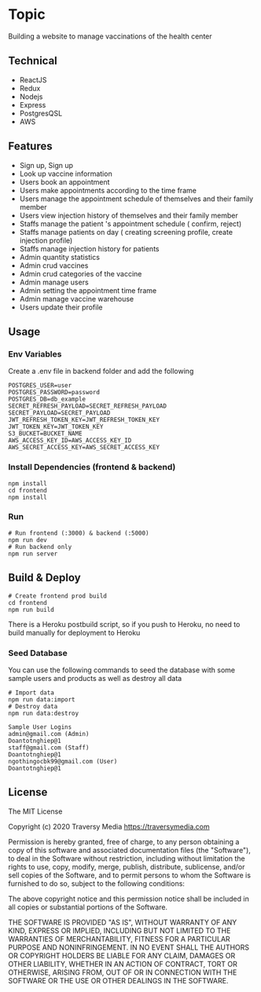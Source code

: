 # Topic

Building a website to manage vaccinations of the health center

## Technical

- ReactJS
- Redux
- Nodejs
- Express
- PostgresQSL
- AWS

## Features

- Sign up, Sign up
- Look up vaccine information
- Users book an appointment
- Users make appointments according to the time frame
- Users manage the appointment schedule of themselves and their family member
- Users view injection history of themselves and their family member
- Staffs manage the patient 's appointment schedule ( confirm, reject)
- Staffs manage patients on day ( creating screening profile, create injection profile)
- Staffs manage injection history for patients
- Admin quantity statistics
- Admin crud vaccines
- Admin crud categories of the vaccine
- Admin manage users
- Admin setting the appointment time frame
- Admin manage vaccine warehouse
- Users update their profile


## Usage

### Env Variables

Create a .env file in backend folder and add the following

```
POSTGRES_USER=user
POSTGRES_PASSWORD=password
POSTGRES_DB=db_example
SECRET_REFRESH_PAYLOAD=SECRET_REFRESH_PAYLOAD
SECRET_PAYLOAD=SECRET_PAYLOAD
JWT_REFRESH_TOKEN_KEY=JWT_REFRESH_TOKEN_KEY
JWT_TOKEN_KEY=JWT_TOKEN_KEY
S3_BUCKET=BUCKET_NAME
AWS_ACCESS_KEY_ID=AWS_ACCESS_KEY_ID
AWS_SECRET_ACCESS_KEY=AWS_SECRET_ACCESS_KEY
```

### Install Dependencies (frontend & backend)

```
npm install
cd frontend
npm install
```

### Run

```
# Run frontend (:3000) & backend (:5000)
npm run dev
# Run backend only
npm run server
```

## Build & Deploy

```
# Create frontend prod build
cd frontend
npm run build
```

There is a Heroku postbuild script, so if you push to Heroku, no need to build manually for deployment to Heroku

### Seed Database

You can use the following commands to seed the database with some sample users and products as well as destroy all data

```
# Import data
npm run data:import
# Destroy data
npm run data:destroy
```

```
Sample User Logins
admin@gmail.com (Admin)
Doantotnghiep@1
staff@gmail.com (Staff)
Doantotnghiep@1
ngothingocbk99@gmail.com (User)
Doantotnghiep@1
```


## License

The MIT License

Copyright (c) 2020 Traversy Media https://traversymedia.com

Permission is hereby granted, free of charge, to any person obtaining a copy
of this software and associated documentation files (the "Software"), to deal
in the Software without restriction, including without limitation the rights
to use, copy, modify, merge, publish, distribute, sublicense, and/or sell
copies of the Software, and to permit persons to whom the Software is
furnished to do so, subject to the following conditions:

The above copyright notice and this permission notice shall be included in
all copies or substantial portions of the Software.

THE SOFTWARE IS PROVIDED "AS IS", WITHOUT WARRANTY OF ANY KIND, EXPRESS OR
IMPLIED, INCLUDING BUT NOT LIMITED TO THE WARRANTIES OF MERCHANTABILITY,
FITNESS FOR A PARTICULAR PURPOSE AND NONINFRINGEMENT. IN NO EVENT SHALL THE
AUTHORS OR COPYRIGHT HOLDERS BE LIABLE FOR ANY CLAIM, DAMAGES OR OTHER
LIABILITY, WHETHER IN AN ACTION OF CONTRACT, TORT OR OTHERWISE, ARISING FROM,
OUT OF OR IN CONNECTION WITH THE SOFTWARE OR THE USE OR OTHER DEALINGS IN
THE SOFTWARE.
